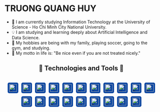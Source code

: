 # TRUONG QUANG HUY

- 🚀 I am currently studying Information Technology at the University of Science - Ho Chi Minh City National University.
- 💡 I am studying and learning deeply about Artificial Intelligence and Data Science.
- 💝 My hobbies are being with my family, playing soccer, going to the gym, and studying.
- 💞 My motto in life is: "Be nice even if you are not treated nicely."

<h2 align="center">🥇 Technologies and Tools 🥇</h2>
<br>
<div style="display: flex; justify-content: center; flex-wrap: wrap; gap: 10px;">
   
   <span>
    <img src="https://img.shields.io/badge/C-282C34?logo=c&logoColor=A8B9CC" 
         alt="C logo" 
         title="C" 
         height="25" 
         style="background-color: #0D47A1; padding: 5px; border-radius: 5px;" />
  </span>
   <span>
    <img src="https://img.shields.io/badge/C%2B%2B-282C34?logo=c%2B%2B&logoColor=5C3EE8" 
         alt="C++ logo" 
         title="C++" 
         height="25" 
         style="background-color: #0D47A1; padding: 5px; border-radius: 5px;" />
  </span>
  <span>
    <img src="https://img.shields.io/badge/Python-282C34?logo=python&logoColor=3776AB" 
         alt="Python logo" 
         title="Python" 
         height="25" 
         style="background-color: #0D47A1; padding: 5px; border-radius: 5px;" />
  </span>
  <span>
    <img src="https://img.shields.io/badge/git-282C34?logo=git&logoColor=F05032" 
         alt="git logo" 
         title="git" 
         height="25" 
         style="background-color: #0D47A1; padding: 5px; border-radius: 5px;" />
  </span>
  <span>
    <img src="https://img.shields.io/badge/VS%20Code-282C34?logo=visual-studio-code&logoColor=007ACC" 
         alt="Visual Studio Code logo" 
         title="Visual Studio Code" 
         height="25" 
         style="background-color: #0D47A1; padding: 5px; border-radius: 5px;" />
  </span>
  <span>
    <img src="https://img.shields.io/badge/PyTorch-282C34?logo=pytorch&logoColor=EE4C2C" 
         alt="Pytorch logo" 
         title="Pytorch" 
         height="25" 
         style="background-color: #0D47A1; padding: 5px; border-radius: 5px;" />
  </span>
  <span>
    <img src="https://img.shields.io/badge/Jupyter-282C34?logo=jupyter&logoColor=F37626" 
         alt="Jupyter logo" 
         title="Jupyter" 
         height="25" 
         style="background-color: #0D47A1; padding: 5px; border-radius: 5px;" />
  </span>
  <span>
    <img src="https://img.shields.io/badge/Keras-282C34?logo=keras&logoColor=D00000" 
         alt="Keras logo" 
         title="Keras" 
         height="25" 
         style="background-color: #0D47A1; padding: 5px; border-radius: 5px;" />
  </span>
  <span>
    <img src="https://img.shields.io/badge/NumPy-282C34?logo=numpy&logoColor=013243" 
         alt="NumPy logo" 
         title="NumPy" 
         height="25" 
         style="background-color: #0D47A1; padding: 5px; border-radius: 5px;" />
  </span>
  <span>
    <img src="https://img.shields.io/badge/Pandas-282C34?logo=pandas&logoColor=150458" 
         alt="Pandas logo" 
         title="Pandas" 
         height="25" 
         style="background-color: #0D47A1; padding: 5px; border-radius: 5px;" />
  </span>
  <span>
    <img src="https://img.shields.io/badge/Plotly-282C34?logo=plotly&logoColor=3F4F75" 
         alt="Plotly logo" 
         title="Plotly" 
         height="25" 
         style="background-color: #0D47A1; padding: 5px; border-radius: 5px;" />
  </span>
  <span>
    <img src="https://img.shields.io/badge/Scikit--Learn-282C34?logo=scikit-learn&logoColor=F7931E" 
         alt="Scikit-Learn logo" 
         title="Scikit-Learn" 
         height="25" 
         style="background-color: #0D47A1; padding: 5px; border-radius: 5px;" />
  </span>
  <span>
    <img src="https://img.shields.io/badge/SciPy-282C34?logo=scipy&logoColor=8CAAE6" 
         alt="SciPy logo" 
         title="SciPy" 
         height="25" 
         style="background-color: #0D47A1; padding: 5px; border-radius: 5px;" />
  </span>
  <span>
    <img src="https://img.shields.io/badge/TensorFlow-282C34?logo=tensorflow&logoColor=FF6F00" 
         alt="TensorFlow logo" 
         title="TensorFlow" 
         height="25" 
         style="background-color: #0D47A1; padding: 5px; border-radius: 5px;" />
  </span>
  <span>
    <img src="https://img.shields.io/badge/Amazon%20DynamoDB-282C34?logo=amazon-dynamodb&logoColor=4053D6" 
         alt="Amazon DynamoDB logo" 
         title="Amazon DynamoDB" 
         height="25" 
         style="background-color: #0D47A1; padding: 5px; border-radius: 5px;" />
  </span>
  <span>
    <img src="https://img.shields.io/badge/MySQL-282C34?logo=mysql&logoColor=4479A1" 
         alt="MySQL logo" 
         title="MySQL" 
         height="25" 
         style="background-color: #0D47A1; padding: 5px; border-radius: 5px;" />
  </span>
  <span>
    <img src="https://img.shields.io/badge/Redis-282C34?logo=redis&logoColor=DC382D" 
         alt="Redis logo" 
         title="Redis" 
         height="25" 
         style="background-color: #0D47A1; padding: 5px; border-radius: 5px;" />
  </span>
  <span>
    <img src="https://img.shields.io/badge/Couchbase-282C34?logo=couchbase&logoColor=EA2328" 
         alt="Couchbase logo" 
         title="Couchbase" 
         height="25" 
         style="background-color: #0D47A1; padding: 5px; border-radius: 5px;" />
  </span>
  <span>
    <img src="https://img.shields.io/badge/Realm-282C34?logo=realm&logoColor=39477F" 
         alt="Realm logo" 
         title="Realm" 
         height="25" 
         style="background-color: #0D47A1; padding: 5px; border-radius: 5px;" />
  </span>
  <span>
    <img src="https://img.shields.io/badge/Cassandra-282C34?logo=apache-cassandra&logoColor=1287B1" 
         alt="Cassandra logo" 
         title="Cassandra" 
         height="25" 
         style="background-color: #0D47A1; padding: 5px; border-radius: 5px;" />
  </span>
</div>


